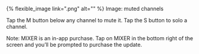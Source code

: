 ---
---

{% flexible_image link=".png" alt="" %}
Image: muted channels

Tap the M button below any channel to mute it. Tap the S button to solo a channel. 

Note: MIXER is an in-app purchase. Tap on MIXER in the bottom right of the screen and you’ll be prompted to purchase the update.
